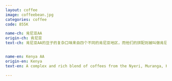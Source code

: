 ```yaml
---
layout: coffee
image: coffeebean.jpg
categories: coffee
code: 855K

name-ch: 肯尼亚AA
origin-ch: 肯尼亚
text-ch: 肯尼亚AA的豆子的复杂口味来自四个不同的肯尼亚地区，而他们的拼配则被叫做肯尼亚AA。85.5分的高分评价也直接说明了这款口味强劲的豆子的高质量。它的风格就像是啤酒里的黑啤，浓郁而让人回味无穷。适合想尝试一下真正”有味道“的咖啡的玩家。


name-en: Kenya AA 
origin-en: Kenya
text-en: A complex and rich blend of coffees from the Nyeri, Muranga, Kiambu and Kirinyaga regions define Kenya AA.  With a high Q score of 85.5 the black sugar flavour with hints of ginger, intense black currants and dark fruits give this coffee a big body and complex after taste.

---
```

